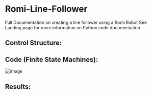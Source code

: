 # Romi-Line-Follower
Full Documentation on creating a line follower using a Romi Robot
See Landing page for more information on Python code documentation

## Control Structure:

## Code (Finite State Machines):
![image](https://github.com/user-attachments/assets/3e9f5e1a-7e69-452e-843c-5f5a68c3afdf)


## Results:
